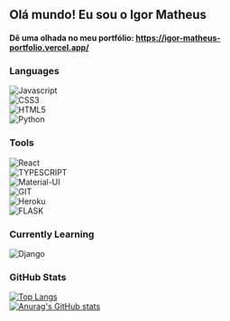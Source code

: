 ## Olá mundo! Eu sou o Igor Matheus

#### Dê uma olhada no meu portfólio: https://igor-matheus-portfolio.vercel.app/

### Languages

![Javascript](https://img.shields.io/badge/-JAVASCRIPT-black?style=plastic&logo=javascript) <br>
![CSS3](https://img.shields.io/badge/-CSS3-blue?style=plastic&logo=css3) <br>
![HTML5](https://img.shields.io/badge/-HTML5-white?style=plastic&logo=html5) <br>
![Python](https://img.shields.io/badge/-PYTHON-yellow?style=plastic&logo=python) <br>

### Tools

![React](https://img.shields.io/badge/-REACT-9cf?style=plastic&logo=react) <br>
![TYPESCRIPT](https://img.shields.io/badge/-TYPESCRIPT-white?style=plastic&logo=typescript) <br>
![Material-UI](https://img.shields.io/badge/-MATERIAL--UI-blue?style=plastic&logo=materialui) <br>
![GIT](https://img.shields.io/badge/-GIT-white?style=plastic&logo=git) <br>
![Heroku](https://img.shields.io/badge/-HEROKU-blueviolet?style=plastic&logo=heroku) <br>
![FLASK](https://img.shields.io/badge/-FLASK-red?style=plastic&logo=flask)

### Currently Learning

![Django](https://img.shields.io/badge/-DJANGO-green?style=plastic&logo=django)

### GitHub Stats

[![Top Langs](https://github-readme-stats.vercel.app/api/top-langs/?username=igormgg&theme=radical)](https://github.com/anuraghazra/github-readme-stats) <br>
[![Anurag's GitHub stats](https://github-readme-stats.vercel.app/api?username=igormgg&show_icons=true&theme=radical)](https://github.com/anuraghazra/github-readme-stats)
